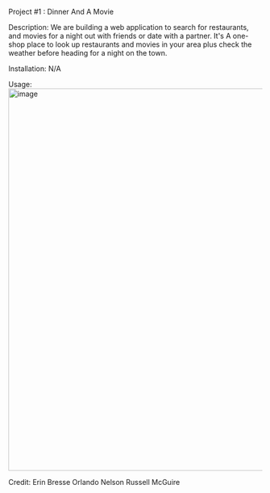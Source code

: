 Project #1 : Dinner And A Movie

Description:
We are building a web application to search for restaurants, and movies for a night out with friends or date with a partner. It's A one-shop place to look up restaurants and movies in your area plus check the weather before heading for a night on the town.

Installation:
N/A

Usage:
<img width="758" alt="image" src="https://user-images.githubusercontent.com/113787078/209487039-082e9280-5edd-41da-8ba3-18e08a982a2a.png">




Credit:
Erin Bresse
Orlando Nelson
Russell McGuire
